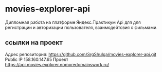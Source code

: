 # movies-explorer-api
Дипломная работа на платформе Яндекс.Практикум
Api для для регистрации и авторизации пользователя, взаимодейтсвия с фильмами.

## ссылки на проект
Адрес репозитория: https://github.com/SrgShulga/movies-explorer-api.git
Public IP 158.160.147.65
Проект https://api.movies.explorer.nomoredomainswork.ru/
